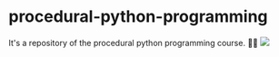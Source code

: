 # procedural-python-programming
It's a repository of the procedural python programming course. 🐍🔢
<img src="https://i0.wp.com/sempreupdate.com.br/wp-content/uploads/2019/10/Python.jpg?fit=690%2C330&ssl=1"/>
